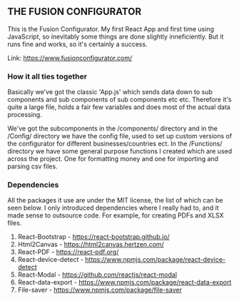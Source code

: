 ## THE FUSION CONFIGURATOR

This is the Fusion Configurator. My first React App and first time using JavaScript, so inevitably some things are done slightly inneficiently. But it runs fine and works, so it's certainly a success.

Link: https://www.fusionconfigurator.com/

### How it all ties together

Basically we've got the classic 'App.js' which sends data down to sub components and sub components of sub components etc etc. Therefore it's quite a large file, holds a fair few variables and does most of the actual data processing. 

We've got the subcomponents in the /components/ directory and in the /Config/ directory we have the config file, used to set up custom versions of the configurator for different businesses/countries ect. In the /Functions/ directory we have some general purpose functions I created which are used across the project. One for formatting money and one for importing and parsing csv files. 

### Dependencies

All the packages it use are under the MIT license, the list of which can be seen below. I only introduced dependencies where I really had to, and it made sense to outsource code. For example, for creating PDFs and XLSX files.

1. React-Bootstrap - https://react-bootstrap.github.io/
2. Html2Canvas - https://html2canvas.hertzen.com/
3. React-PDF - https://react-pdf.org/
4. React-device-detect - https://www.npmjs.com/package/react-device-detect
5. React-Modal - https://github.com/reactjs/react-modal
6. React-data-export - https://www.npmjs.com/package/react-data-export
7. File-saver - https://www.npmjs.com/package/file-saver


